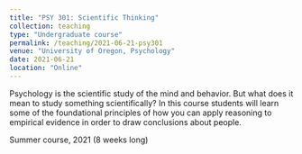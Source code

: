 ```yaml
---
title: "PSY 301: Scientific Thinking"
collection: teaching
type: "Undergraduate course"
permalink: /teaching/2021-06-21-psy301
venue: "University of Oregon, Psychology"
date: 2021-06-21
location: "Online"
---
```


Psychology is the scientific study of the mind and behavior. But what does it mean to study something scientifically? In this course students will learn some of the foundational principles of how you can apply reasoning to empirical evidence in order to draw conclusions about people. 

Summer course, 2021 (8 weeks long)
